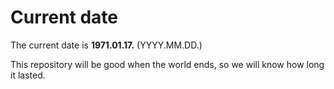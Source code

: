 # Current date

The current date is **1971.01.17.** (YYYY.MM.DD.)

This repository will be good when the world ends, so we will know how long it lasted.